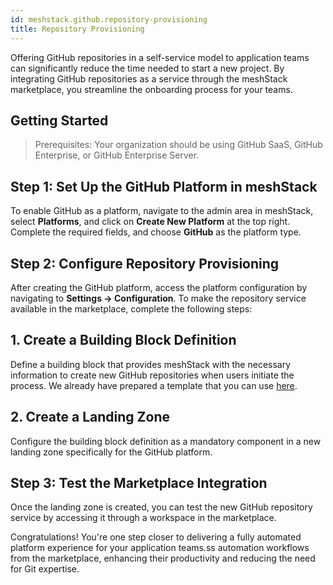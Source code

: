 ```yaml
---
id: meshstack.github.repository-provisioning
title: Repository Provisioning
---
```


Offering GitHub repositories in a self-service model to application teams can significantly reduce the time needed to start a new project. By integrating GitHub repositories as a service through the meshStack marketplace, you streamline the onboarding process for your teams.

## Getting Started

> Prerequisites: Your organization should be using GitHub SaaS, GitHub Enterprise, or GitHub Enterprise Server.

## Step 1: Set Up the GitHub Platform in meshStack

To enable GitHub as a platform, navigate to the admin area in meshStack, select **Platforms**, and click on **Create New Platform** at the top right. Complete the required fields, and choose **GitHub** as the platform type.

## Step 2: Configure Repository Provisioning

After creating the GitHub platform, access the platform configuration by navigating to **Settings → Configuration**. To make the repository service available in the marketplace, complete the following steps:

## 1. Create a Building Block Definition

Define a building block that provides meshStack with the necessary information to create new GitHub repositories when users initiate the process. We already have prepared a template that you can use [here](https://github.com/meshcloud/collie-hub/tree/main/kit/github/repository/).

## 2. Create a Landing Zone

Configure the building block definition as a mandatory component in a new landing zone specifically for the GitHub platform.

## Step 3: Test the Marketplace Integration

Once the landing zone is created, you can test the new GitHub repository service by accessing it through a workspace in the marketplace.

Congratulations! You're one step closer to delivering a fully automated platform experience for your application teams.ss automation workflows from the marketplace, enhancing their productivity and reducing the need for Git expertise.
